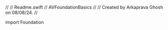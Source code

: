 //
//  Readme.swift
//  AVFoundationBasics
//
//  Created by Arkaprava Ghosh on 08/08/24.
//

import Foundation
